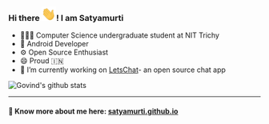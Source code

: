 ### Hi there <img src="Hi.gif" width="29px">! I am Satyamurti

 
- 👨🏻‍🎓 Computer Science undergraduate student at NIT Trichy
- 📱 Android Developer 
- ⚙️ Open Source Enthusiast 
- 😄 Proud 🇮🇳
- 🔭 I’m currently working on  [LetsChat](https://github.com/satyamurti/LetsChat)- an open source chat app


![Govind's github stats](https://github-readme-stats.vercel.app/api?username=satyamurti&show_icons=true&hide_border=true)

---

#### 🔗 Know more about me here: [satyamurti.github.io](https://satyamurti.github.io/)

<!--
**satyamurti/satyamurti** is a ✨ _special_ ✨ repository because its `README.md` (this file) appears on your GitHub profile.

Here are some ideas to get you started:

- 🔭 I’m currently working on ...
- 🌱 I’m currently learning ...
- 👯 I’m looking to collaborate on ...
- 🤔 I’m looking for help with ...
- 💬 Ask me about ...
- 📫 How to reach me: ...
- 😄 Pronouns: ...
- ⚡ Fun fact: ...
-->
